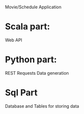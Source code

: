 Movie/Schedule Application

# Scala part:
 Web API 

# Python part: 
 REST Requests 
 Data generation

# Sql Part
 Database and Tables for storing data